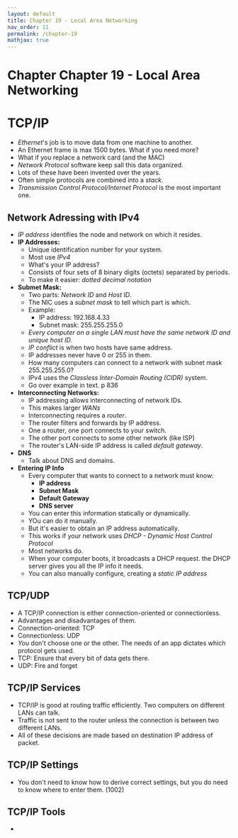 ```yaml
---
layout: default
title: Chapter 19 - Local Area Networking
nav_order: 11
permalink: /chapter-19
mathjax: true
---
```


Chapter Chapter 19 - Local Area Networking
==========================================

# TCP/IP

* *Ethernet*'s job is to move data from one machine to another.
* An Ethernet frame is max 1500 bytes. What if you need more?
* What if you replace a network card (and the MAC)
* *Network Protocol* software keep sall this data organized.
* Lots of these have been invented over the years.
* Often simple protocols are combined into a *stack*.
* *Transmission Control Protocol/Internet Protocol* is the most important one.

## Network Adressing with IPv4

* *IP address* identifies the node and network on which it resides.
* **IP Addresses:**
    * Unique identification number for your system.
    * Most use *IPv4*
    * What's your IP address?
    * Consists of four sets of 8 binary digits (octets) separated by periods.
    * To make it easier: *dotted decimal notation*
* **Submet Mask:**
    * Two parts: *Network ID* and *Host ID*.
    * The NIC uses a *subnet mask* to tell which part is which.
    * Example:
        * IP address: 192.168.4.33
        * Subnet mask: 255.255.255.0
    * *Every computer on a single LAN must have the same network ID and unique host ID.*
    * *IP conflict* is when two hosts have same address.
    * IP addresses never have 0 or 255 in them.
    * How many computers can connect to a network with subnet mask 255.255.255.0?
    * IPv4 uses the *Classless Inter-Domain Routing (CIDR)* system.
    * Go over example in text. p 836
* **Interconnecting Networks:**
    * IP addressing allows interconnecting of network IDs.
    * This makes larger *WANs*
    * Interconnecting requires a *router*.
    * The router filters and forwards by IP address.
    * One a router, one port connects to your switch.
    * The other port connects to some other network (like ISP)
    * The router's LAN-side IP address is called *default gateway*.
* **DNS**
    * Talk about DNS and domains.
* **Entering IP Info**
    * Every computer that wants to connect to a network must know:
        * **IP address**
        * **Subnet Mask**
        * **Default Gateway**
        * **DNS server**
    * You can enter this information statically or dynamically.
    * YOu can do it manually.
    * But it's easier to obtain an IP address automatically.
    * This works if your network uses *DHCP - Dynamic Host Control Protocol*
    * Most networks do.
    * When your computer boots, it broadcasts a DHCP request. the DHCP server gives you all the IP info it needs.
    * You can also manually configure, creating a *static IP address*

## TCP/UDP

* A TCP/IP connection is either connection-oriented or connectionless.
* Advantages and disadvantages of them.
* Connection-oriented: TCP
* Connectionless: UDP
* *You* don't choose one or the other. The needs of an app dictates which protocol gets used.
* TCP: Ensure that every bit of data gets there.
* UDP: Fire and forget

## TCP/IP Services

* TCP/IP is good at routing traffic efficiently. Two computers on different LANs can talk.
* Traffic is not sent to the router unless the connection is between two different LANs.
* All of these decisions are made based on destination IP address of packet.

## TCP/IP Settings

* You don't need to know how to derive correct settings, but you do need to know where to enter them. (1002)

## TCP/IP Tools

* 
